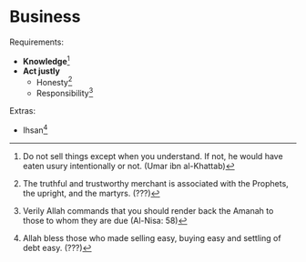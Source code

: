# Business

Requirements:
* **Knowledge**[^knowledge]
* **Act justly**
    * Honesty[^honesty]
    * Responsibility[^amanah]

Extras:
* Ihsan[^ihsan]

[^knowledge]: Do not sell things except when you understand. If not, he would have eaten usury intentionally or not. (Umar ibn al-Khattab)

[^honesty]: The truthful and trustworthy merchant is associated with the Prophets, the upright, and the martyrs. (???)

[^amanah]: Verily Allah commands that you should render back the Amanah to those to whom they are due (Al-Nisa: 58)

[^ihsan]: Allah bless those who made selling easy, buying easy and settling of debt easy. (???)